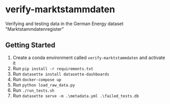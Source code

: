 # verify-marktstammdaten
Verifying and testing data in the German Energy dataset "Marktstammdatenregister"

## Getting Started

1. Create a conda environment called `verify-marktstammdaten` and activate it
1. Run `pip install -r requirements.txt`
1. Run `datasette install datasette-dashboards`
1. Run `docker-compose up`
1. Run `python load_raw_data.py`
1. Run `./run_tests.sh`
1. Run `datasette serve -m .\metadata.yml .\failed_tests.db`
